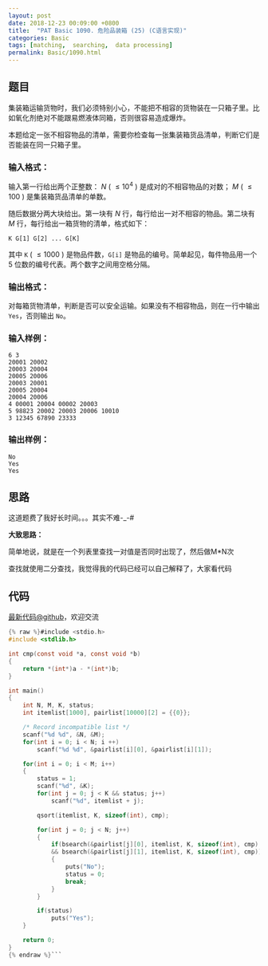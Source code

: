 ```yaml
---
layout: post
date: 2018-12-23 00:09:00 +0800
title:  "PAT Basic 1090. 危险品装箱 (25) (C语言实现)"
categories: Basic
tags: [matching,  searching,  data processing]
permalink: Basic/1090.html
---
```


## 题目

集装箱运输货物时，我们必须特别小心，不能把不相容的货物装在一只箱子里。比如氧化剂绝对不能跟易燃液体同箱，否则很容易造成爆炸。

本题给定一张不相容物品的清单，需要你检查每一张集装箱货品清单，判断它们是否能装在同一只箱子里。

### 输入格式：

输入第一行给出两个正整数： $N$ ( $\le 10^4$ ) 是成对的不相容物品的对数； $M$ ( $\le 100$ ) 是集装箱货品清单的单数。

随后数据分两大块给出。第一块有 $N$ 行，每行给出一对不相容的物品。第二块有 $M$ 行，每行给出一箱货物的清单，格式如下：

    
    
    K G[1] G[2] ... G[K]
    

其中 `K` ( $\le 1000$ ) 是物品件数，`G[i]` 是物品的编号。简单起见，每件物品用一个 5 位数的编号代表。两个数字之间用空格分隔。

### 输出格式：

对每箱货物清单，判断是否可以安全运输。如果没有不相容物品，则在一行中输出 `Yes`，否则输出 `No`。

### 输入样例：

    
    
    6 3
    20001 20002
    20003 20004
    20005 20006
    20003 20001
    20005 20004
    20004 20006
    4 00001 20004 00002 20003
    5 98823 20002 20003 20006 10010
    3 12345 67890 23333
    

### 输出样例：

    
    
    No
    Yes
    Yes
    



## 思路


这道题费了我好长时间。。。其实不难-_-#

**大致思路：**

简单地说，就是在一个列表里查找一对值是否同时出现了，然后做M*N次

查找就使用二分查找，我觉得我的代码已经可以自己解释了，大家看代码

## 代码

[最新代码@github](https://github.com/OliverLew/PAT/blob/master/PATBasic/1090.c)，欢迎交流
```c
{% raw %}#include <stdio.h>
#include <stdlib.h>

int cmp(const void *a, const void *b)
{
    return *(int*)a - *(int*)b;
}

int main()
{
    int N, M, K, status;
    int itemlist[1000], pairlist[10000][2] = {{0}};

    /* Record incompatible list */
    scanf("%d %d", &N, &M);
    for(int i = 0; i < N; i ++)
        scanf("%d %d", &pairlist[i][0], &pairlist[i][1]);

    for(int i = 0; i < M; i++)
    {
        status = 1;
        scanf("%d", &K);
        for(int j = 0; j < K && status; j++)
            scanf("%d", itemlist + j);

        qsort(itemlist, K, sizeof(int), cmp);

        for(int j = 0; j < N; j++)
        {
            if(bsearch(&pairlist[j][0], itemlist, K, sizeof(int), cmp)
            && bsearch(&pairlist[j][1], itemlist, K, sizeof(int), cmp))
            {
                puts("No");
                status = 0;
                break;
            }
        }

        if(status)
            puts("Yes");
    }

    return 0;
}
{% endraw %}```